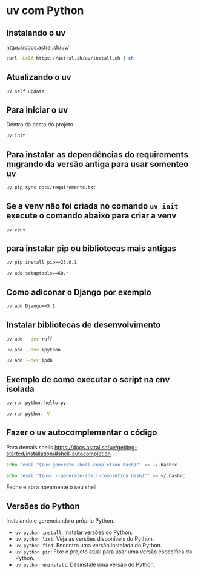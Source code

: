# uv com Python

## Instalando o uv

https://docs.astral.sh/uv/

```bash
curl -LsSf https://astral.sh/uv/install.sh | sh
```

## Atualizando o uv
```bash
uv self update
```

## Para iniciar o uv
Dentro da pasta do projeto
```bash
uv init
```

## Para instalar as dependências do requirements migrando da versão antiga para usar somenteo uv
```bash
uv pip sync docs/requirements.txt
```

## Se a venv não foi criada no comando `uv init` execute o comando abaixo para criar a venv
```bash
uv venv
```

## para instalar pip ou bibliotecas mais antigas
```bash
uv pip install pip==23.0.1
```
```bash
uv add setuptools==60.*
```

## Como adiconar o Django por exemplo
```bash
uv add Django==5.1
```

## Instalar bibliotecas de desenvolvimento
```bash
uv add --dev ruff
```
```bash
uv add --dev ipython
```
```bash
uv add --dev ipdb
```

## Exemplo de como executar o script na env isolada
```bash
uv run python hello.py
```
```bash
uv run python -V
```

## Fazer o uv autocomplementar o código
Para demais shells https://docs.astral.sh/uv/getting-started/installation/#shell-autocompletion
```bash
echo 'eval "$(uv generate-shell-completion bash)"' >> ~/.bashrc
```
```bash
echo 'eval "$(uvx --generate-shell-completion bash)"' >> ~/.bashrc
```
Feche e abra novamente o seu shell

## Versões do Python
Instalando e gerenciando o próprio Python.

- `uv python install`: Instalar versões do Python.
-  `uv python list`: Veja as versões disponíveis do Python.
- `uv python find`: Encontre uma versão instalada do Python.
- `uv python pin`: Fixe o projeto atual para usar uma versão específica do Python.
- `uv python uninstall`: Desinstale uma versão do Python.
